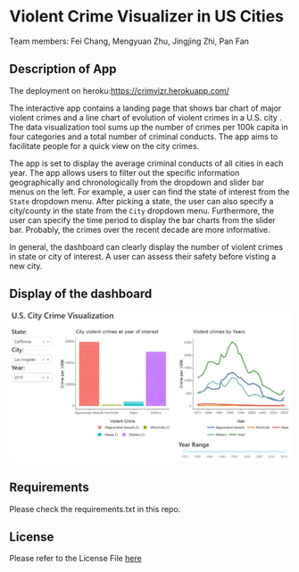 # Violent Crime Visualizer in US Cities

Team members: Fei Chang, Mengyuan Zhu, Jingjing Zhi, Pan Fan

## Description of App

The deployment on heroku:https://crimvizr.herokuapp.com/

The interactive app contains a landing page that shows bar chart of major violent crimes  and a line chart of evolution of violent crimes in a U.S. city . The data visualization tool sums up the number of crimes per 100k capita in four categories and a total number of criminal conducts. The app aims to facilitate people for a quick view on the city crimes. 

The app is set to display the average criminal conducts of all cities in each year. The app allows users to filter out the specific information geographically and chronologically from the dropdown and slider bar menus on the left. For example, a user can find the state of interest from the `State` dropdown menu. After picking a state, the user can also specify a city/county in the state from the `City` dropdown menu. Furthermore, the user can specify the time period to display the bar charts from the slider bar. Probably, the crimes over the recent decade are more informative.

In general, the dashboard can clearly display the number of violent crimes in state or city of interest. A user can assess their safety before visting a new city.

## Display of the dashboard

![](app-r.JPG)


## Requirements

Please check the requirements.txt in this repo.

## License

Please refer to the License File [here](https://github.com/UBC-MDS/mds532_viz_group25-R/blob/main/LICENSE)
